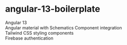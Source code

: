# angular-13-boilerplate

Angular 13 <br />
Angular material with Schematics Component integration<br />
Tailwind CSS styling components<br />
Firebase authentication<br />

